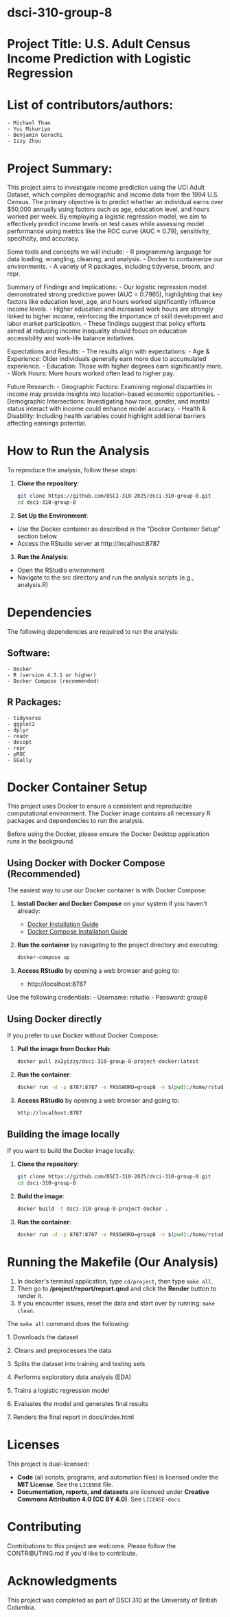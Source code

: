 # dsci-310-group-8

# Project Title: U.S. Adult Census Income Prediction with Logistic Regression

# List of contributors/authors:

```         
- Michael Tham
- Yui Mikuriya
- Benjamin Gerochi
- Izzy Zhou
```

# Project Summary:

This project aims to investigate income prediction using the UCI Adult Dataset, which compiles demographic and income data from the 1994 U.S. Census. The primary objective is to predict whether an individual earns over \$50,000 annually using factors such as age, education level, and hours worked per week. By employing a logistic regression model, we aim to effectively predict income levels on test cases while assessing model performance using metrics like the ROC curve (AUC ≈ 0.79), sensitivity, specificity, and accuracy.

Some tools and concepts we will include: - R programming language for data loading, wrangling, cleaning, and analysis. - Docker to containerize our environments. - A variety of R packages, including tidyverse, broom, and repr.

Summary of Findings and Implications: - Our logistic regression model demonstrated strong predictive power (AUC = 0.7965), highlighting that key factors like education level, age, and hours worked significantly influence income levels. - Higher education and increased work hours are strongly linked to higher income, reinforcing the importance of skill development and labor market participation. - These findings suggest that policy efforts aimed at reducing income inequality should focus on education accessibility and work-life balance initiatives.

Expectations and Results: - The results align with expectations: - Age & Experience: Older individuals generally earn more due to accumulated experience. - Education: Those with higher degrees earn significantly more. - Work Hours: More hours worked often lead to higher pay.

Future Research: - Geographic Factors: Examining regional disparities in income may provide insights into location-based economic opportunities. - Demographic Intersections: Investigating how race, gender, and marital status interact with income could enhance model accuracy. - Health & Disability: Including health variables could highlight additional barriers affecting earnings potential.

# How to Run the Analysis

To reproduce the analysis, follow these steps:

1.  **Clone the repository**:

    ``` bash
    git clone https://github.com/DSCI-310-2025/dsci-310-group-8.git
    cd dsci-310-group-8
    ```

2.  **Set Up the Environment**:

-   Use the Docker container as described in the "Docker Container Setup" section below
-   Access the RStudio server at http://localhost:8787

3.  **Run the Analysis**:

-   Open the RStudio environment
-   Navigate to the src directory and run the analysis scripts (e.g., analysis.R)

# Dependencies

The following dependencies are required to run the analysis:

## Software:

```         
- Docker
- R (version 4.3.1 or higher)
- Docker Compose (recommended)
```

## R Packages:

```         
- tidyverse
- ggplot2
- dplyr
- readr
- docopt
- repr
- pROC
- GGally
```

# Docker Container Setup

This project uses Docker to ensure a consistent and reproducible computational environment. The Docker image contains all necessary R packages and dependencies to run the analysis.

Before using the Docker, please ensure the Docker Desktop application runs in the background.

## Using Docker with Docker Compose (Recommended)

The easiest way to use our Docker container is with Docker Compose:

1.  **Install Docker and Docker Compose** on your system if you haven't already:

    -   [Docker Installation Guide](https://docs.docker.com/get-docker/)
    -   [Docker Compose Installation Guide](https://docs.docker.com/compose/install/)

2.  **Run the container** by navigating to the project directory and executing:

    ``` bash
    docker-compose up
    ```

3.  **Access RStudio** by opening a web browser and going to:

    -   http://localhost:8787

Use the following credentials: - Username: rstudio - Password: group8

## Using Docker directly

If you prefer to use Docker without Docker Compose:

1.  **Pull the image from Docker Hub**:

    ``` bash
    docker pull zx2yizzy/dsci-310-group-8-project-docker:latest
    ```

2.  **Run the container**:

    ``` bash
    docker run -d -p 8787:8787 -e PASSWORD=group8 -v $(pwd):/home/rstudio/project zx2yizzy/dsci-310-group-8-project-docker:latest
    ```

3.  **Access RStudio** by opening a web browser and going to:

    ``` bash
    http://localhost:8787
    ```

## Building the image locally

If you want to build the Docker image locally:

1.  **Clone the repository**:

    ``` bash
    git clone https://github.com/DSCI-310-2025/dsci-310-group-8.git
    cd dsci-310-group-8
    ```

2.  **Build the image**:

    ``` bash
    docker build -t dsci-310-group-8-project-docker .
    ```

3.  **Run the container**:

    ``` bash
    docker run -d -p 8787:8787 -e PASSWORD=group8 -v $(pwd):/home/rstudio/project dsci-310-group-8-project-docker
    ```

# Running the Makefile (Our Analysis)

1.  In docker's terminal application, type `cd/project`, then type `make all`.
2.  Then go to **/project/report/report.qmd** and click the **Render** button to render it.
3.  If you encounter issues, reset the data and start over by running: `make clean`.

The `make all` command does the following:

1\. Downloads the dataset

2\. Cleans and preprocesses the data

3\. Splits the dataset into training and testing sets

4\. Performs exploratory data analysis (EDA)

5\. Trains a logistic regression model

6\. Evaluates the model and generates final results

7\. Renders the final report in docs/index.html

# Licenses

This project is dual-licensed:

-   **Code** (all scripts, programs, and automation files) is licensed under the **MIT License**. See the `LICENSE` file.
-   **Documentation, reports, and datasets** are licensed under **Creative Commons Attribution 4.0 (CC BY 4.0)**. See `LICENSE-docs`.

# Contributing

Contributions to this project are welcome. Please follow the CONTRIBUTING.md if you'd like to contribute.

# Acknowledgments

This project was completed as part of DSCI 310 at the University of British Columbia.
